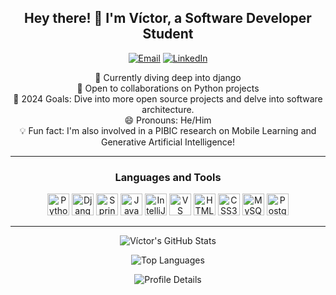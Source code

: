<h2 align="center">Hey there! 👋 I'm Víctor, a Software Developer Student</h2>

<p align="center">
  <a href="mailto:vitorhls15@gmail.com"><img src="https://img.shields.io/badge/Email-vitorhls15%40gmail.com-%23D14836" alt="Email"></a>
  <a href="https://www.linkedin.com/in/víctor-schmidt-555078269/"><img src="https://img.shields.io/badge/LinkedIn-Connect-%230A66C2" alt="LinkedIn"></a>
</p>

<p align="center">
  🌱 Currently diving deep into django<br/>
  👯 Open to collaborations on Python projects<br/>
  🥅 2024 Goals: Dive into more open source projects and delve into software architecture.<br/>
  😄 Pronouns: He/Him<br/>
  💡 Fun fact: I'm also involved in a PIBIC research on Mobile Learning and Generative Artificial Intelligence!<br/>
</p>

---

<h3 align="center">Languages and Tools</h3>

<p align="center">
  <img src="https://img.icons8.com/color/48/000000/python.png" alt="Python" width="35" height="35"/>
  <img width="35" height="35" src="https://github.com/marwin1991/profile-technology-icons/assets/62091613/9bf5650b-e534-4eae-8a26-8379d076f3b4" alt="Django" title="Django"/>
  <img src="https://img.icons8.com/color/48/000000/spring-logo.png" alt="Spring" width="35" height="35"/>
  <img src="https://user-images.githubusercontent.com/25181517/117201156-9a724800-adec-11eb-9a9d-3cd0f67da4bc.png" alt="Java" width="35" height="35"/>
  <img src="https://user-images.githubusercontent.com/25181517/192108890-200809d1-439c-4e23-90d3-b090cf9a4eea.png" alt="IntelliJ IDEA" width="35" height="35"/>
  <img src="https://img.icons8.com/color/48/000000/visual-studio-code-2019.png" alt="VS Code" width="35" height="35"/>
  <img src="https://img.icons8.com/color/48/000000/html-5.png" alt="HTML5" width="35" height="35"/>
  <img src="https://img.icons8.com/color/48/000000/css3.png" alt="CSS3" width="35" height="35"/>
  <img src="https://img.icons8.com/color/48/000000/mysql-logo.png" alt="MySQL" width="35" height="35"/>
  <img src="https://img.icons8.com/color/48/000000/postgreesql.png" alt="PostgreSQL" width="35" height="35"/>
</p>


---

<p align="center">
  <img src="https://github-readme-stats.vercel.app/api?username=moonshinerd&theme=algolia&show_icons=true&count_private=true&hide=issues" alt="Víctor's GitHub Stats">
</p>

<p align="center">
  <img src="https://github-readme-stats.vercel.app/api/top-langs/?username=moonshinerd&theme=algolia&layout=compact" alt="Top Languages">
</p>

<p align="center">
  <img src="https://github-profile-summary-cards.vercel.app/api/cards/profile-details?username=moonshinerd&theme=algolia" alt="Profile Details">
</p>
